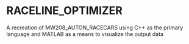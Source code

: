 # RACELINE_OPTIMIZER
A recreation of MW208_AUTON_RACECARS using C++ as the primary language and MATLAB as a means to visualize the output data
